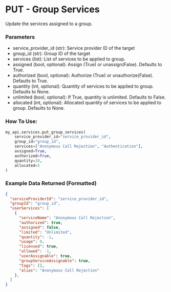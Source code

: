 # PUT - Group Services

Update the services assigned to a group.

### Parameters

*   service\_provider\_id (str): Service provider ID of the target
*   group\_id (str): Group ID of the target
*   services (list): List of services to be applied to group.
*   assigned (bool, optional): Assign (True) or unassign(False). Defaults to True.
*   authorized (bool, optional): Authorize (True) or unauthorize(False). Defaults to True.
*   quantity (int, optional): Quantity of services to be applied to group. Defaults to None.
*   unlimited (bool, optional): If True, quantity is unlimited. Defaults to False.
*   allocated (int, optional): Allocated quantity of services to be applied to group. Defaults to None.

### How To Use:

```python
my_api.services.put_group_services(
    service_provider_id="service_provider_id",
    group_id="group_id",
    services=["Anonymous Call Rejection", "Authentication"],
    assigned=True,
    authorized=True,
    quantity=10,
    allocated=5
)
```

### Example Data Returned (Formatted)

```json
{
  "serviceProviderId": "service_provider_id",
  "groupId": "group_id",
  "userServices": [
    {
      "serviceName": "Anonymous Call Rejection",
      "authorized": true,
      "assigned": false,
      "limited": "Unlimited",
      "quantity": -1,
      "usage": 0,
      "licensed": true,
      "allowed": -1,
      "userAssignable": true,
      "groupServiceAssignable": true,
      "tags": [],
      "alias": "Anonymous Call Rejection"
    },
  ]
}
```